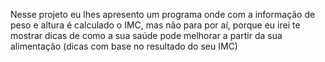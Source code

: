 Nesse projeto eu lhes apresento um programa onde com a informação de peso e altura é calculado o IMC, mas não para por aí, porque eu irei te mostrar dicas de como a sua saúde pode melhorar a partir da sua alimentação (dicas com base no resultado do seu IMC)
